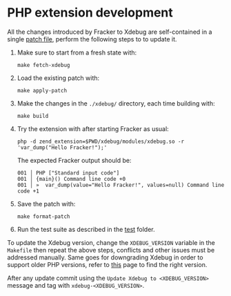 # PHP extension development

All the changes introduced by Fracker to Xdebug are self-contained in a single [patch file](./fracker.patch), perform the following steps to to update it.

1. Make sure to start from a fresh state with:

   ```
   make fetch-xdebug
   ```

2. Load the existing patch with:

    ```
    make apply-patch
    ```

3. Make the changes in the `./xdebug/` directory, each time building with:

    ```
    make build
    ```

4. Try the extension with after starting Fracker as usual:

    ```
    php -d zend_extension=$PWD/xdebug/modules/xdebug.so -r 'var_dump("Hello Fracker!");'
    ```

    The expected Fracker output should be:

    ```
    001 │ PHP ["Standard input code"]
    001 │ {main}() Command line code +0
    001 │ »  var_dump(value="Hello Fracker!", values=null) Command line code +1
    ```

5. Save the patch with:

    ```
    make format-patch
    ```

6. Run the test suite as described in the [test](/test/) folder.

To update the Xdebug version, change the `XDEBUG_VERSION` variable in the `Makefile` then repeat the above steps, conflicts and other issues must be addressed manually. Same goes for downgrading Xdebug in order to support older PHP versions, refer to [this](https://xdebug.org/docs/compat) page to find the right version.

After any update commit using the `Update Xdebug to <XDEBUG_VERSION>` message and tag with `xdebug-<XDEBUG_VERSION>`.
